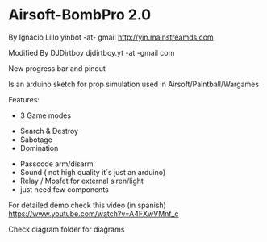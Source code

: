 


# Airsoft-BombPro 2.0
By Ignacio Lillo yinbot -at- gmail 
http://yin.mainstreamds.com

Modified By DJDirtboy  djdirtboy.yt -at -gmail com

New progress bar and pinout

Is an arduino sketch for prop simulation used in Airsoft/Paintball/Wargames

Features:

* 3 Game modes
 - Search & Destroy
 - Sabotage
 - Domination
* Passcode arm/disarm
* Sound ( not high quality it´s just an arduino)
* Relay / Mosfet for external siren/light
* just need few components


For detailed demo check this video (in spanish)
https://www.youtube.com/watch?v=A4FXwVMnf_c

Check diagram folder for diagrams

